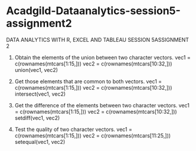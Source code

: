# Acadgild-Dataanalytics-session5-assignment2
DATA ANALYTICS WITH R, EXCEL AND TABLEAU SESSION 5ASSIGNMENT 2
 
1. Obtain the elements of the union between two character vectors.
vec1 = c(rownames(mtcars[1:15,]))
vec2 = c(rownames(mtcars[10:32,]))
union(vec1, vec2)


2. Get those elements that are common to both vectors.
vec1 = c(rownames(mtcars[1:15,]))
vec2 = c(rownames(mtcars[10:32,]))
intersect(vec1, vec2)


3. Get the difference of the elements between two character vectors.
vec1 = c(rownames(mtcars[1:15,]))
vec2 = c(rownames(mtcars[10:32,]))
setdiff(vec1, vec2)


4. Test the quality of two character vectors.
vec1 = c(rownames(mtcars[1:15,]))
vec2 = c(rownames(mtcars[11:25,]))
setequal(vec1, vec2)

